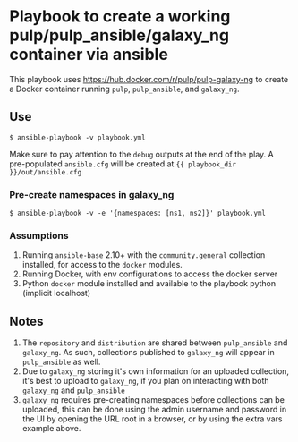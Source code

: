 # Playbook to create a working pulp/pulp_ansible/galaxy_ng container via ansible

This playbook uses https://hub.docker.com/r/pulp/pulp-galaxy-ng to create a Docker container
running `pulp`, `pulp_ansible`, and `galaxy_ng`.

## Use

```
$ ansible-playbook -v playbook.yml
```

Make sure to pay attention to the `debug` outputs at the end of the play. A pre-populated `ansible.cfg` will be created at `{{ playbook_dir }}/out/ansible.cfg`

### Pre-create namespaces in galaxy_ng

```
$ ansible-playbook -v -e '{namespaces: [ns1, ns2]}' playbook.yml
```

### Assumptions

1. Running `ansible-base` 2.10+ with the `community.general` collection installed, for access to the `docker` modules.
1. Running Docker, with env configurations to access the docker server
1. Python `docker` module installed and available to the playbook python (implicit localhost)

## Notes

1. The `repository` and `distribution` are shared between `pulp_ansible` and `galaxy_ng`. As such, collections published to `galaxy_ng` will appear in `pulp_ansible` as well.
1. Due to `galaxy_ng` storing it's own information for an uploaded collection, it's best to upload to `galaxy_ng`, if you plan on interacting with both `galaxy_ng` and `pulp_ansible`
1. `galaxy_ng` requires pre-creating namespaces before collections can be uploaded, this can be done using the admin username and password in the UI by opening the URL root in a browser, or by using the extra vars example above.
